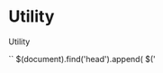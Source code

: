 # Utility
Utility

``
$(document).find('head').append(
	$('<script/>',{
		'src':'https://raw.githubusercontent.com/rshardiwal/Utility/main/jiraUtility.js',
		'type' : 'text/javascript'
	})
)
jiraTcs.download(26,'master','rakesh.csv');

``
